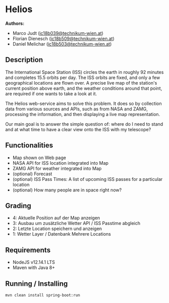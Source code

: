 # Helios

**Authors:**

- Marco Judt (ic18b039@technikum-wien.at)
- Florian Dienesch (ic18b509@technikum-wien.at)
- Daniel Melichar (ic18b503@technikum-wien.at)


## Description
The International Space Station (ISS) circles the earth in roughly 92 minutes and
completes 15.5 orbits per day. The ISS orbits are fixed, and only a few 
geographical locations are flown over. A precise live map of the station's current
position above earth, and the weather conditions around that point, are required
if one wants to take a look at it.

The Helios web-service aims to solve this problem. It does so by collection data 
from various sources and APIs, such as from NASA and ZAMG, processing the
information, and then displaying a live map representation.

Our main goal is to answer the simple question of: where do I need to stand and
at what time to have a clear view onto the ISS with my telescope?

## Functionalities

- Map shown on Web page
- NASA API for ISS location integrated into Map
- ZAMG API for weather integrated into Map
- (optional) Forecast
- (optional) ISS Pass Times: A list of upcoming ISS passes for a particular location
- (optional) How many people are in space right now?

## Grading

- 4: Aktuelle Position auf der Map anzeigen	
- 3: Ausbau um zusätzliche Wetter API / ISS Passtime abgleich	
- 2: Letzte Location speichern und anzeigen
- 1: Wetter Layer / Datenbank Mehrere Locations


## Requirements

- NodeJS v12.14.1 LTS
- Maven with Java 8+


## Running / Installing

``` bash
mvn clean install spring-boot:run
```
